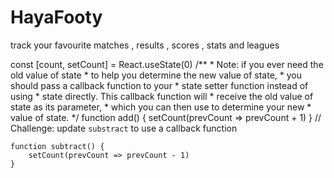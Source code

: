# HayaFooty
track your favourite matches , results , scores , stats and leagues




 const [count, setCount] = React.useState(0)
    /**
     * Note: if you ever need the old value of state
     * to help you determine the new value of state,
     * you should pass a callback function to your
     * state setter function instead of using
     * state directly. This callback function will
     * receive the old value of state as its parameter,
     * which you can then use to determine your new
     * value of state.
     */
    function add() {
        setCount(prevCount => prevCount + 1)
    }
    // Challenge: update `substract` to use a callback function
    
    function subtract() {
        setCount(prevCount => prevCount - 1)
    }